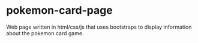 # pokemon-card-page
Web page written in html/css/js that uses bootstraps to display information about the pokemon card game.
